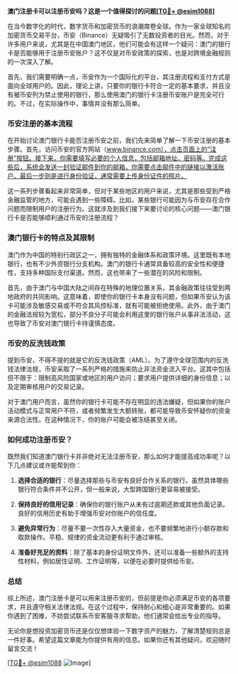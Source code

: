 **澳门注册卡可以注册币安吗？这是一个值得探讨的问题[[TG💪+ @esim1088](https://t.me/s/esim1088)]**

在当今数字化的时代，数字货币和加密货币的浪潮席卷全球。作为一家全球知名的加密货币交易平台，币安（Binance）无疑吸引了无数投资者的目光。然而，对于许多用户来说，尤其是在中国澳门地区，他们可能会有这样一个疑问：澳门的银行卡是否能够用于注册币安账户？这不仅是对币安政策的探索，也是对跨境金融规则的一次深入了解。

首先，我们需要明确一点，币安作为一个国际化的平台，其注册流程和支付方式是面向全球用户的。因此，理论上讲，只要你的银行卡符合一定的基本要求，并且没有被币安列为禁止使用的银行，那么使用澳门的银行卡注册币安账户是完全可行的。不过，在实际操作中，事情并没有那么简单。

### 币安注册的基本流程

在开始讨论澳门银行卡能否注册币安之前，我们先来简单了解一下币安注册的基本步骤。首先，访问币安的官方网站（www.binance.com），点击页面上的“注册”按钮。接下来，你需要填写必要的个人信息，包括邮箱地址、密码等。完成这些后，系统会发送一封验证邮件到你的邮箱，你需要点击邮件中的链接以激活账户。最后一步则是进行身份验证，通常需要上传身份证件的照片。

这一系列步骤看起来非常简单，但对于某些地区的用户来说，尤其是那些受到严格金融监管的地方，可能会遇到一些障碍。比如，某些银行可能因为与币安存在合作问题而限制用户的注册行为。这就涉及到我们接下来要讨论的核心问题——澳门银行卡是否能够顺利通过币安的注册流程？

### 澳门银行卡的特点及其限制

澳门作为中国的特别行政区之一，拥有独特的金融体系和政策环境。这里既有本地银行，也有不少外资银行分支机构。澳门的银行卡通常具备较高的安全性和便捷性，支持多种国际支付渠道。然而，这也带来了一些潜在的风险和限制。

首先，由于澳门与中国大陆之间存在特殊的地理位置关系，其金融政策往往受到两地政府的共同影响。这意味着，即使你的银行卡本身没有问题，但如果币安认为该卡可能涉及敏感交易或不符合其风控标准，就有可能被拒绝使用。此外，由于澳门的金融法规较为宽松，部分不良分子可能会利用这里的银行账户从事非法活动，这也导致了币安对澳门银行卡持谨慎态度。

### 币安的反洗钱政策

提到币安，不得不提的就是它的反洗钱政策（AML）。为了遵守全球范围内的反洗钱法律法规，币安采取了一系列严格的措施来防止非法资金流入平台。这其中包括但不限于：限制高风险国家或地区的用户访问；要求用户提供详细的身份信息；以及定期审核用户的交易记录。

对于澳门用户而言，虽然你的银行卡可能不存在明显的违法嫌疑，但如果你的账户活动模式与正常用户不符，或者频繁发生大额转账，都可能导致币安怀疑你的资金来源合法性。在这种情况下，你的账户可能会被冻结甚至关闭。

### 如何成功注册币安？

既然我们知道澳门银行卡并非绝对无法注册币安，那么如何才能提高成功率呢？以下几点建议或许能帮到你：

1. **选择合适的银行**：尽量选择那些与币安有良好合作关系的银行。虽然具体哪些银行符合条件并不公开，但一般来说，大型跨国银行更容易被接受。
   
2. **保持良好的信用记录**：确保你的银行账户从未有过逾期还款或其他负面记录。良好的信用历史有助于增强币安对你账户的信任度。

3. **避免异常行为**：尽量不要一次性存入大量资金，也不要频繁地进行小额存款和取款操作。平稳、规律的资金流动更有利于通过审核。

4. **准备好充足的资料**：除了基本的身份证明文件外，还可以准备一些额外的支持性材料，例如居住证明、工作证明等，以便在必要时提供给币安。

### 总结

综上所述，澳门注册卡是可以用来注册币安的，但前提是你必须满足币安的各项要求，并且遵守相关法律法规。在这个过程中，保持耐心和细心是非常重要的。如果你遇到了困难，不妨尝试联系币安客服寻求帮助，他们通常会给出专业的指导。

无论你是想投资加密货币还是仅仅想体验一下数字资产的魅力，了解清楚规则总是一件好事。希望这篇文章能为你提供有用的信息。如果你还有其他疑问，欢迎随时留言交流！

[[TG💪+ @esim1088](https://t.me/s/esim1088) ![Image](https://i.postimg.cc/4NQfJmqS/Snipaste-2025-05-13-00-14-12.png)]